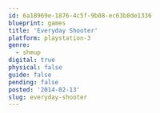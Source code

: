 ```yaml
---
id: 6a18969e-1876-4c5f-9b08-ec63b0de1336
blueprint: games
title: 'Everyday Shooter'
platform: playstation-3
genre:
  - shmup
digital: true
physical: false
guide: false
pending: false
posted: '2014-02-13'
slug: everyday-shooter
---
```

